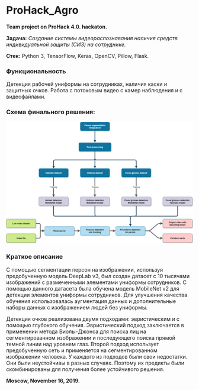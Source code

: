 # ProHack_Agro
**Team project on ProHack 4.0. hackaton.**

**Задача:** _Создание системы видеораспознавания наличия средств индивидуальной защиты (СИЗ) на сотруднике._

**Стек:** Python 3, TensorFlow, Keras, OpenCV, Pillow, Flask.

### Функциональность

Детекция рабочей униформы на сотрудниках, наличия каски и защитных очков. Работа с потоковым видео с камер наблюдения и с видеофайлами.

### Схема финального решения:
![GitHub Logo](scheme.png)

### Краткое описание
С помощью сегментации персон на изображении, используя предобученную модель DeepLab v3, был создан датасет с 10 тысячами изображений с размеченными элементами униформы сотрудников. 
С помощью данного датасета была обучена модель MobileNet v2 для детекции элементов униформы сотрудников. 
Для улучшения качества обучения использовалась аугментация данных и дополнительные наборы данных с изображением людей без униформы.

Детекция очков реализована двумя подходами: эвристическим и с помощью глубокого обучения. Эвристический подход заключается в применении метода Виолы-Джонса для поиска лиц на сегментированном изображении и последующего поиска прямой темной линии над уровнем глаз. 
Второй подход использует предобученную сеть и применяется на сегментированном изображении человека. У каждого из подходов были свои недостатки. Они были неустойчивы в разных случаях. 
Поэтому их предикты были скомбинированы для получения более устойчивого решения.

**Moscow, November 16, 2019.**
